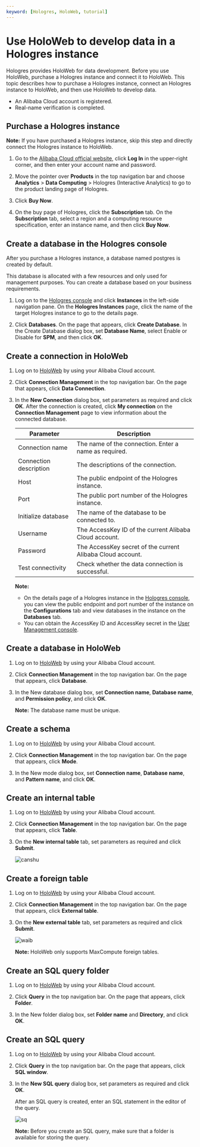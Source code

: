 ```yaml
---
keyword: [Hologres, HoloWeb, tutorial]
---
```


# Use HoloWeb to develop data in a Hologres instance

Hologres provides HoloWeb for data development. Before you use HoloWeb, purchase a Hologres instance and connect it to HoloWeb. This topic describes how to purchase a Hologres instance, connect an Hologres instance to HoloWeb, and then use HoloWeb to develop data.

-   An Alibaba Cloud account is registered.
-   Real-name verification is completed.

## Purchase a Hologres instance

**Note:** If you have purchased a Hologres instance, skip this step and directly connect the Hologres instance to HoloWeb.

1.  Go to the [Alibaba Cloud official website](https://www.alibabacloud.com/), click **Log In** in the upper-right corner, and then enter your account name and password.

2.  Move the pointer over **Products** in the top navigation bar and choose **Analytics** \> **Data Computing** \> Hologres \(Interactive Analytics\) to go to the product landing page of Hologres.

3.  Click **Buy Now**.

4.  On the buy page of Hologres, click the **Subscription** tab. On the **Subscription** tab, select a region and a computing resource specification, enter an instance name, and then click **Buy Now**.


## Create a database in the Hologres console

After you purchase a Hologres instance, a database named postgres is created by default.

This database is allocated with a few resources and only used for management purposes. You can create a database based on your business requirements.

1.  Log on to the [Hologres console](https://hologram.console.aliyun.com/#/instance) and click **Instances** in the left-side navigation pane. On the **Hologres Instances** page, click the name of the target Hologres instance to go to the details page.

2.  Click **Databases**. On the page that appears, click **Create Database**. In the Create Database dialog box, set **Database Name**, select Enable or Disable for **SPM**, and then click **OK**.


## Create a connection in HoloWeb

1.  Log on to [HoloWeb](https://account.aliyun.com/login/login.htm?oauth_callback=http%3A%2F%2Fholoweb-cn-shanghai.data.aliyun.com%2F) by using your Alibaba Cloud account.

2.  Click **Connection Management** in the top navigation bar. On the page that appears, click **Data Connection**.

3.  In the **New Connection** dialog box, set parameters as required and click **OK**. After the connection is created, click **My connection** on the **Connection Management** page to view information about the connected database.

    |Parameter|Description|
    |---------|-----------|
    |Connection name|The name of the connection. Enter a name as required.|
    |Connection description|The descriptions of the connection.|
    |Host|The public endpoint of the Hologres instance.|
    |Port|The public port number of the Hologres instance.|
    |Initialize database|The name of the database to be connected to.|
    |Username|The AccessKey ID of the current Alibaba Cloud account.|
    |Password|The AccessKey secret of the current Alibaba Cloud account.|
    |Test connectivity|Check whether the data connection is successful.|

    **Note:**

    -   On the details page of a Hologres instance in the [Hologres console](https://hologram.console.aliyun.com/#/instance), you can view the public endpoint and port number of the instance on the **Configurations** tab and view databases in the instance on the **Databases** tab.
    -   You can obtain the AccessKey ID and AccessKey secret in the [User Management console](https://usercenter.console.aliyun.com/?spm=5176.2020520153.nav-right.dak.3bcf415dCWGUBj#/manage/ak).

## Create a database in HoloWeb

1.  Log on to [HoloWeb](https://account.aliyun.com/login/login.htm?oauth_callback=http%3A%2F%2Fholoweb-cn-shanghai.data.aliyun.com%2F) by using your Alibaba Cloud account.

2.  Click **Connection Management** in the top navigation bar. On the page that appears, click **Database**.

3.  In the New database dialog box, set **Connection name**, **Database name**, and **Permission policy**, and click **OK**.

    **Note:** The database name must be unique.


## Create a schema

1.  Log on to [HoloWeb](https://account.aliyun.com/login/login.htm?oauth_callback=http%3A%2F%2Fholoweb-cn-shanghai.data.aliyun.com%2F) by using your Alibaba Cloud account.

2.  Click **Connection Management** in the top navigation bar. On the page that appears, click **Mode**.

3.  In the New mode dialog box, set **Connection name**, **Database name**, and **Pattern name**, and click **OK**.


## Create an internal table

1.  Log on to [HoloWeb](https://account.aliyun.com/login/login.htm?oauth_callback=http%3A%2F%2Fholoweb-cn-shanghai.data.aliyun.com%2F) by using your Alibaba Cloud account.

2.  Click **Connection Management** in the top navigation bar. On the page that appears, click **Table**.

3.  On the **New internal table** tab, set parameters as required and click **Submit**.

    ![canshu](https://static-aliyun-doc.oss-cn-hangzhou.aliyuncs.com/assets/img/en-US/4118280061/p113938.png)


## Create a foreign table

1.  Log on to [HoloWeb](https://account.aliyun.com/login/login.htm?oauth_callback=http%3A%2F%2Fholoweb-cn-shanghai.data.aliyun.com%2F) by using your Alibaba Cloud account.

2.  Click **Connection Management** in the top navigation bar. On the page that appears, click **External table**.

3.  On the **New external table** tab, set parameters as required and click **Submit**.

    ![waib](https://static-aliyun-doc.oss-cn-hangzhou.aliyuncs.com/assets/img/en-US/4118280061/p113940.png)

    **Note:** HoloWeb only supports MaxCompute foreign tables.


## Create an SQL query folder

1.  Log on to [HoloWeb](https://account.aliyun.com/login/login.htm?oauth_callback=http%3A%2F%2Fholoweb-cn-shanghai.data.aliyun.com%2F) by using your Alibaba Cloud account.

2.  Click **Query** in the top navigation bar. On the page that appears, click **Folder**.

3.  In the New folder dialog box, set **Folder name** and **Directory**, and click **OK**.


## Create an SQL query

1.  Log on to [HoloWeb](https://account.aliyun.com/login/login.htm?oauth_callback=http%3A%2F%2Fholoweb-cn-shanghai.data.aliyun.com%2F) by using your Alibaba Cloud account.

2.  Click **Query** in the top navigation bar. On the page that appears, click **SQL window**.

3.  In the **New SQL query** dialog box, set parameters as required and click **OK**.

    After an SQL query is created, enter an SQL statement in the editor of the query.

    ![sq](https://static-aliyun-doc.oss-cn-hangzhou.aliyuncs.com/assets/img/en-US/5118280061/p113942.png)

    **Note:** Before you create an SQL query, make sure that a folder is available for storing the query.


